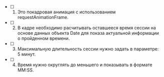 - [ ] 1. Это покадровая анимация с использованием requestAnimationFrame.
- [ ] 2. В кадре необходимо расчитывать оставшееся время сессии на основе данных объекта Date для показа актуальной информации о пройденном времени.
- [ ] 3. Максимальную длительность сессии нужно задать в параметре: 5 минут.
- [ ] 4. Время нужно округлять до меньшего и показывать в формате MM:SS.

